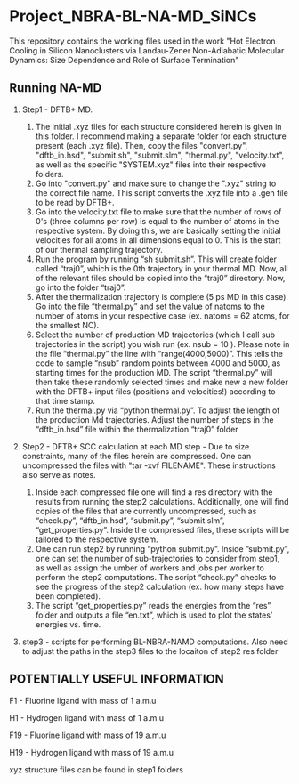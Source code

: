 # Project_NBRA-BL-NA-MD_SiNCs
This repository contains the working files used in the work "Hot Electron Cooling in Silicon Nanoclusters via Landau-Zener Non-Adiabatic Molecular Dynamics: Size Dependence and Role of Surface Termination"

## Running NA-MD

1. Step1 - DFTB+ MD. 
    1. The initial .xyz files for each structure considered herein is given in this folder. I recommend making a separate folder for each structure present (each .xyz file). Then, copy the files "convert.py", "dftb_in.hsd", "submit.sh", "submit.slm", "thermal.py", "velocity.txt", as well as the specific "SYSTEM.xyz" files into their respective folders. 
    2. Go into "convert.py" and make sure to change the ".xyz" string to the correct file name. This script converts the .xyz file into a .gen file to be read by DFTB+. 
    3. Go into the velocity.txt file to make sure that the number of rows of 0's (three columns per row) is equal to the number of atoms in the respective system. By doing this, we are basically setting the initial velocities for all atoms in all dimensions equal to 0. This is the start of our thermal sampling trajectory. 
    4. Run the program by running “sh submit.sh”. This will create folder called “traj0”, which is the 0th trajectory in your thermal MD. Now, all of the relevant files should be copied into the “traj0” directory. Now, go into the folder “traj0”. 
    5. After the thermalization trajectory is complete (5 ps MD in this case). Go into the file “thermal.py” and set the value of natoms to the number of atoms in your respective case (ex. natoms = 62 atoms, for the smallest NC). 
    6. Select the number of production MD trajectories (which I call sub trajectories in the script) you wish run (ex. nsub = 10 ). Please note in the file “thermal.py” the line with “range(4000,5000)”. This tells the code to sample “nsub” random points between 4000 and 5000, as starting times for the production MD. The script “thermal.py” will then take these randomly selected times and make new a new folder with the DFTB+ input files (positions and velocities!) according to that time stamp. 
    7. Run the thermal.py via “python thermal.py”. To adjust the length of the production Md trajectories. Adjust the number of steps in the “dftb_in.hsd” file within the thermalization “traj0” folder  

2. Step2 - DFTB+ SCC calculation at each MD step - Due to size constraints, many of the files herein are compressed. One can uncompressed the files with "tar -xvf FILENAME". These instructions also serve as notes. 
    1. Inside each compressed file one will find a res directory with the results from running the step2 calculations. Additionally, one will find copies of the files that are currently uncompressed, such as “check.py”, “dftb_in.hsd”, “submit.py”, “submit.slm”, “get_properties.py”. Inside the compressed files, these scripts will be tailored to the respective system. 
    2. One can run step2 by running “python submit.py”. Inside ”submit.py”, one can set the number of sub-trajectories  to consider from step1, as well as assign the umber of workers and jobs per worker to perform the step2 computations. The script “check.py” checks to see the progress of the step2 calculation (ex. how many steps have been completed). 
    3. The script “get_properties.py” reads the energies from the “res” folder and outputs a file “en.txt”, which is used to plot the states’ energies vs. time. 

3. step3 - scripts for performing BL-NBRA-NAMD computations. Also need to adjust the paths in the step3 files to the locaiton of step2 res folder

## POTENTIALLY USEFUL INFORMATION ##

F1  - Fluorine ligand with mass of 1 a.m.u

H1  - Hydrogen ligand with mass of 1 a.m.u

F19 - Fluorine ligand with mass of 19 a.m.u

H19 - Hydrogen ligand with mass of 19 a.m.u

xyz structure files can be found in step1 folders


